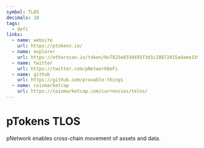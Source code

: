 ```yaml
---
symbol: TLOS
decimals: 18
tags:
  - defi
links:
  - name: website
    url: https://ptokens.io/
  - name: explorer
    url: https://etherscan.io/token/0x7825e833d495f3d1c28872415a4aee339d26ac88
  - name: twitter
    url: https://twitter.com/pNetworkDeFi
  - name: github
    url: https://github.com/provable-things
  - name: coinmarketcap
    url: https://coinmarketcap.com/currencies/telos/
---
```


# pTokens TLOS

pNetwork enables cross-chain movement of assets and data.
